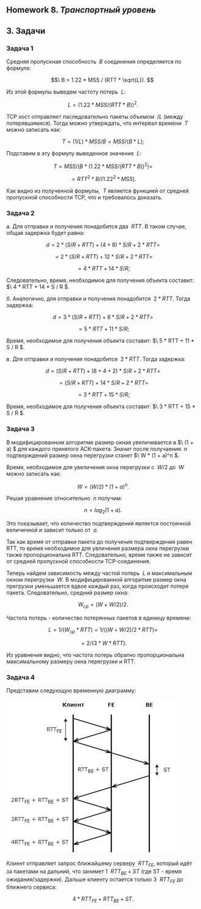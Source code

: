 ## Homework 8. ***Транспортный уровень***

## 3. Задачи

### Задача 1

Средняя пропускная способность $\ { B }$ соединения определяется по формуле:

$$\ B = 1.22 * MSS / (RTT * \sqrt{L}). $$

Из этой формулы выведем частоту потерь $\ { L }$:

$$\ L = (1.22 * MSS / (RTT * B))^2. $$

TCP хост отправляет паследовательно пакеты объемом $\ { /L }$ (между потерявшимися). Тогда можно утверждать, что интервал времени $\ { T }$ можно записать как:

$$\ T = (1 / L) * MSS / B = MSS / (B * L); $$

Подставим в эту формулу выведенное значение $\ { L }$:

$$\ T = MSS / (B * (1.22 * MSS / (RTT * B))^2) = $$

$$\ = RTT^2 * B / (1.22^2 * MSS). $$

Как видно из полученной формулы, $\ { T }$ является функцией от средней пропускной способности ТСР, что и требовалось доказать.

### Задача 2

a. Для отправки и получения понадобится два $\ { RTT }$. В таком случае, общая задержка будет равна:

$$\ d = 2 * (S / R + RTT) + (4 + 8) * S / R + 2 * RTT = $$

$$\ = 2 * (S / R + RTT) + 12 * S / R + 2 * RTT = $$

$$\ = 4 * RTT + 14 * S / R; $$

Следовательно, время, необходимое для получения объекта составит: $\ 4 * RTT + 14 * S / R $.

б. Аналогично, для отправки и получения понадобится $\ { 2 * RTT }$. Тогда задержка:

$$\ d = 3 * (S / R + RTT) + 8 * S / R + 2 * RTT = $$

$$\ = 5 * RTT + 11 * S / R; $$

Время, необходимое для получения объекта составит: $\ 5 * RTT + 11 * S / R $.

в. Для отправки и получения понадобится $\ { 2 * RTT }$. Тогда задержка:

$$\ d = (S / R + RTT) + (8 + 4 + 2) * S / R + 2 * RTT = $$

$$\ = (S / R + RTT) + 14 * S / R + 2 * RTT =  $$

$$\ = 3 * RTT + 15 * S / R; $$

Время, необходимое для получения объекта составит: $\ 3 * RTT + 15 * S / R $.

### Задача 3

В модифицированном алгоритме размер окная увеличивается в $\ (1 + a) $ для каждого принятого ACK-пакета. Значит после получаения $\ { n }$ подтверждений размер окна перегрузки станет $\ W * (1 + a)^n $.

Время, необходимое для увеличения окна перегрузки с $\ { W / 2 }$ до $\ { W }$ можно записать как:

$$\ W = (W / 2) * (1 + a)^n. $$

Решая уравнение относительно $\ { n }$ получим:

$$\ n = log_2{(1 + a)}. $$

Это показывает, что количество подтверждений является постоянной величичной и зависит только от $\ { a }$.

Так как время от отправки пакета до получения подтверждения равен RTT, то время необходимое для увличения размера окна перегрузки также пропорциональна RTT. Следовательно, время также не зависит от средней пропускной способности TCP-соединения.

Теперь найдем зависимость между частой потерь $\ { L }$ и максимальным окном перегрузки $\ { W }$. В модифицированной алгоритме размер окна прегрузки уменьшается вдвое каждый раз, когда происходит потеря пакета. Следовательно, средний размер окна:

$$\ W_{ср} = (W + W / 2) / 2. $$

Частота потерь - количество потерянных пакетов в единицу времени:

$$\ L = 1 / (W_{ср} * RTT) = 1 / ((W + W / 2) / 2 * RTT) = $$

$$\ = 2 / (3 * W * RTT). $$

Из уравнения видно, что частота потерь обратно пропорциональна максимальному размеру окна перегрузки и RTT.

### Задача 4

Представим следующую временную диаграмму:

![plot](pictures/4.png)

Клиент отправляет запрос ближайшему серверу $\ { RTT_{FE} }$, который идёт за пакетами на дальний, что занимет 1 $\ { RTT_{BE} + ST }$ (где ST - время ожидания/задержки). Дальше клиенту остается только 3 $\ { RTT_{FE} }$ до ближнего сервиса:

$$\ 4 * RTT_{FE} + RTT_{BE} + ST. $$
